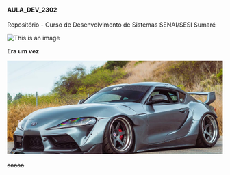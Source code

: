 #### AULA_DEV_2302

Repositório - Curso de Desenvolvimento de Sistemas SENAI/SESI Sumaré

![This is an image](https://conteudo.imguol.com.br/c/entretenimento/54/2020/04/28/cachorro-pug-1588098472110_v2_1x1.jpg)

**Era um vez**

![This is an image](https://github.com/TheVitin/AULA_DEV_2302/blob/main/Captura%20de%20tela%202023-02-23%20090731.png)

~~aaaaa~~
